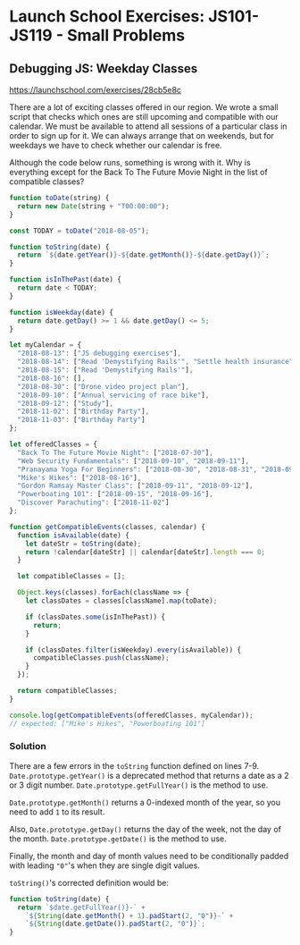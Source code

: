 # Launch School Exercises: JS101-JS119 - Small Problems

## Debugging JS: Weekday Classes

<https://launchschool.com/exercises/28cb5e8c>

There are a lot of exciting classes offered in our region. We wrote a small
script that checks which ones are still upcoming and compatible with our
calendar. We must be available to attend all sessions of a particular class in
order to sign up for it. We can always arrange that on weekends, but for
weekdays we have to check whether our calendar is free.

Although the code below runs, something is wrong with it. Why is everything
except for the Back To The Future Movie Night in the list of compatible classes?

```js
function toDate(string) {
  return new Date(string + "T00:00:00");
}

const TODAY = toDate("2018-08-05");

function toString(date) {
  return `${date.getYear()}-${date.getMonth()}-${date.getDay()}`;
}

function isInThePast(date) {
  return date < TODAY;
}

function isWeekday(date) {
  return date.getDay() >= 1 && date.getDay() <= 5;
}

let myCalendar = {
  "2018-08-13": ["JS debugging exercises"],
  "2018-08-14": ["Read 'Demystifying Rails'", "Settle health insurance"],
  "2018-08-15": ["Read 'Demystifying Rails'"],
  "2018-08-16": [],
  "2018-08-30": ["Drone video project plan"],
  "2018-09-10": ["Annual servicing of race bike"],
  "2018-09-12": ["Study"],
  "2018-11-02": ["Birthday Party"],
  "2018-11-03": ["Birthday Party"]
};

let offeredClasses = {
  "Back To The Future Movie Night": ["2018-07-30"],
  "Web Security Fundamentals": ["2018-09-10", "2018-09-11"],
  "Pranayama Yoga For Beginners": ["2018-08-30", "2018-08-31", "2018-09-01"],
  "Mike's Hikes": ["2018-08-16"],
  "Gordon Ramsay Master Class": ["2018-09-11", "2018-09-12"],
  "Powerboating 101": ["2018-09-15", "2018-09-16"],
  "Discover Parachuting": ["2018-11-02"]
};

function getCompatibleEvents(classes, calendar) {
  function isAvailable(date) {
    let dateStr = toString(date);
    return !calendar[dateStr] || calendar[dateStr].length === 0;
  }

  let compatibleClasses = [];

  Object.keys(classes).forEach(className => {
    let classDates = classes[className].map(toDate);

    if (classDates.some(isInThePast)) {
      return;
    }

    if (classDates.filter(isWeekday).every(isAvailable)) {
      compatibleClasses.push(className);
    }
  });

  return compatibleClasses;
}

console.log(getCompatibleEvents(offeredClasses, myCalendar));
// expected: ["Mike's Hikes", "Powerboating 101"]
```

### Solution

There are a few errors in the `toString` function defined on lines 7-9.
`Date.prototype.getYear()` is a deprecated method that returns a date as a 2 or
3 digit number. `Date.prototype.getFullYear()` is the method to use.

`Date.prototype.getMonth()` returns a 0-indexed month of the year, so you need
to add `1` to its result.

Also, `Date.prototype.getDay()` returns the day of the week, not the day of the
month. `Date.prototype.getDate()` is the method to use.

Finally, the month and day of month values need to be conditionally padded with
leading `"0"`'s when they are single digit values.

`toString()`'s corrected definition would be:

```js
function toString(date) {
  return `$date.getFullYear()}-` +
    `${String(date.getMonth() + 1).padStart(2, "0")}-` +
    `${String(date.getDate()).padStart(2, "0")}`;
}
```
